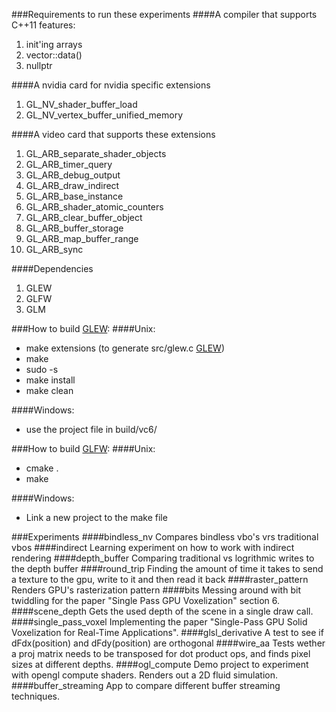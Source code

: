 ###Requirements to run these experiments
####A compiler that supports C++11 features:
1. init'ing arrays
2. vector::data()
3. nullptr

####A nvidia card for nvidia specific extensions
1. GL_NV_shader_buffer_load
2. GL_NV_vertex_buffer_unified_memory

####A video card that supports these extensions
1.  GL_ARB_separate_shader_objects
2.  GL_ARB_timer_query
3.  GL_ARB_debug_output
4.  GL_ARB_draw_indirect
5.  GL_ARB_base_instance
6.  GL_ARB_shader_atomic_counters
7.  GL_ARB_clear_buffer_object
8.  GL_ARB_buffer_storage
9.  GL_ARB_map_buffer_range
10. GL_ARB_sync

####Dependencies
1. GLEW
2. GLFW
3. GLM

###How to build [GLEW](https://github.com/nigels-com/glew):
####Unix:
* make extensions (to generate src/glew.c [GLEW](https://github.com/nigels-com/glew))
* make
* sudo -s
* make install
* make clean

####Windows:
* use the project file in build/vc6/

###How to build [GLFW](https://github.com/glfw/glfw):
####Unix:
* cmake .
* make

####Windows:
* Link a new project to the make file


###Experiments
####bindless_nv
Compares bindless vbo's vrs traditional vbos
####indirect
Learning experiment on how to work with indirect rendering
####depth_buffer
Comparing traditional vs logrithmic writes to the depth buffer
####round_trip
Finding the amount of time it takes to send a texture to the gpu, write to it and then read it back
####raster_pattern
Renders GPU's rasterization pattern
####bits
Messing around with bit twiddling for the paper "Single Pass GPU Voxelization" section 6.
####scene_depth
Gets the used depth of the scene in a single draw call.
####single_pass_voxel
Implementing the paper "Single-Pass GPU Solid Voxelization for Real-Time Applications".
####glsl_derivative
A test to see if dFdx(position) and dFdy(position) are orthogonal
####wire_aa
Tests wether a proj matrix needs to be transposed for dot product ops, and finds pixel sizes at different depths.
####ogl_compute
Demo project to experiment with opengl compute shaders. Renders out a 2D fluid simulation.
####buffer_streaming
App to compare different buffer streaming techniques.
